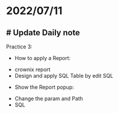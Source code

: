 # 2022/07/11

## # Update Daily note
Practice 3:
- How to apply a Report:
+ crownix report
+ Design and apply SQL Table by edit SQL
- Show the Report popup:
+ Change the param and Path
+ SQL
